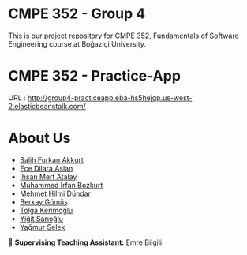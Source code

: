 # CMPE 352 - Group 4
This is our project repository for CMPE 352, Fundamentals of Software Engineering course at Boğaziçi University. 

# CMPE 352 - Practice-App 

URL : http://group4-practiceapp.eba-hs5hejqp.us-west-2.elasticbeanstalk.com/

# About Us
* [Salih Furkan Akkurt](https://github.com/bounswe/2021SpringGroup4/wiki/Salih-Furkan-Akkurt)
* [Ece Dilara Aslan](https://github.com/bounswe/2021SpringGroup4/wiki/Ece-Dilara-Aslan)
* [İhsan Mert Atalay](https://github.com/bounswe/2021SpringGroup4/wiki/%C4%B0hsan-Mert-Atalay)
* [Muhammed İrfan Bozkurt](https://github.com/bounswe/2021SpringGroup4/wiki/Muhammed-Irfan-Bozkurt)
* [Mehmet Hilmi Dündar](https://github.com/bounswe/2021SpringGroup4/wiki/Mehmet-Hilmi-D%C3%BCndar)
* [Berkay Gümüş](https://github.com/bounswe/2021SpringGroup4/wiki/Berkay-G%C3%BCm%C3%BC%C5%9F)
* [Tolga Kerimoğlu](https://github.com/bounswe/2021SpringGroup4/wiki/Tolga-Kerimo%C4%9Flu)
* [Yiğit Sarıoğlu](https://github.com/bounswe/2021SpringGroup4/wiki/Yi%C4%9Fit-Sar%C4%B1o%C4%9Flu)
* [Yağmur Selek](https://github.com/bounswe/2021SpringGroup4/wiki/Ya%C4%9Fmur-Selek)


:cop: **Supervising Teaching Assistant:** Emre Bilgili


